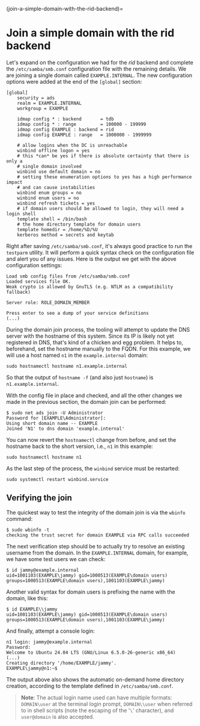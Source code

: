 (join-a-simple-domain-with-the-rid-backend)=
# Join a simple domain with the rid backend

Let's expand on the configuration we had for the *rid* backend and complete the `/etc/samba/smb.conf` configuration file with the remaining details. We are joining a single domain called `EXAMPLE.INTERNAL`. The new configuration options were added at the end of the `[global]` section:

    [global]
        security = ads
        realm = EXAMPLE.INTERNAL
        workgroup = EXAMPLE
    
        idmap config * : backend       = tdb
        idmap config * : range         = 100000 - 199999
        idmap config EXAMPLE : backend = rid
        idmap config EXAMPLE : range   = 1000000 - 1999999

        # allow logins when the DC is unreachable
        winbind offline logon = yes
        # this *can* be yes if there is absolute certainty that there is only a
        # single domain involved
        winbind use default domain = no
        # setting these enumeration options to yes has a high performance impact
        # and can cause instabilities
        winbind enum groups = no
        winbind enum users = no
        winbind refresh tickets = yes
        # if domain users should be allowed to login, they will need a login shell
        template shell = /bin/bash
        # the home directory template for domain users
        template homedir = /home/%D/%U
        kerberos method = secrets and keytab

Right after saving `/etc/samba/smb.conf`, it's always good practice to run the `testparm` utility. It will perform a quick syntax check on the configuration file and alert you of any issues. Here is the output we get with the above configuration settings:

    Load smb config files from /etc/samba/smb.conf
    Loaded services file OK.
    Weak crypto is allowed by GnuTLS (e.g. NTLM as a compatibility fallback)

    Server role: ROLE_DOMAIN_MEMBER

    Press enter to see a dump of your service definitions
    (...)


During the domain join process, the tooling will attempt to update the DNS server with the hostname of this system. Since its IP is likely not yet registered in DNS, that's kind of a chicken and egg problem. It helps to, beforehand, set the hostname manually to the FQDN. For this example, we will use a host named `n1` in the `example.internal` domain:

    sudo hostnamectl hostname n1.example.internal

So that the output of `hostname -f` (and also just `hostname`) is `n1.example.internal`.

With the config file in place and checked, and all the other changes we made in the previous section, the domain join can be performed:

    $ sudo net ads join -U Administrator
    Password for [EXAMPLE\Administrator]:
    Using short domain name -- EXAMPLE
    Joined 'N1' to dns domain 'example.internal'

You can now revert the `hostnamectl` change from before, and set the hostname back to the short version, i.e., `n1` in this example:

    sudo hostnamectl hostname n1

As the last step of the process, the `winbind` service must be restarted:

    sudo systemctl restart winbind.service

## Verifying the join

The quickest way to test the integrity of the domain join is via the `wbinfo` command:

    $ sudo wbinfo -t
    checking the trust secret for domain EXAMPLE via RPC calls succeeded

The next verification step should be to actually try to resolve an existing username from the domain. In the `EXAMPLE.INTERNAL` domain, for example, we have some test users we can check:

    $ id jammy@example.internal
    uid=1001103(EXAMPLE\jammy) gid=1000513(EXAMPLE\domain users) groups=1000513(EXAMPLE\domain users),1001103(EXAMPLE\jammy)

Another valid syntax for domain users is prefixing the name with the domain, like this:

    $ id EXAMPLE\\jammy
    uid=1001103(EXAMPLE\jammy) gid=1000513(EXAMPLE\domain users) groups=1000513(EXAMPLE\domain users),1001103(EXAMPLE\jammy)

And finally, attempt a console login:

    n1 login: jammy@example.internal
    Password:
    Welcome to Ubuntu 24.04 LTS (GNU/Linux 6.5.0-26-generic x86_64)
    (...)
    Creating directory '/home/EXAMPLE/jammy'.
    EXAMPLE\jammy@n1:~$

The output above also shows the automatic on-demand home directory creation, according to the template defined in `/etc/samba/smb.conf`.

> **Note**:
> The actual login name used can have multiple formats: `DOMAIN\user` at the terminal login prompt, `DOMAIN\\user` when referred to in shell scripts (note the escaping of the '`\`' character), and `user@domain` is also accepted.
